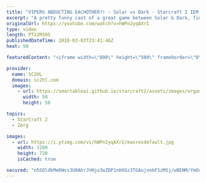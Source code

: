 ```yaml
---
title: "VIPERS ABDUCTING EACHOTHER?! - Solar vs Dark - Starcraft 2 IEM Katowice 2018"
excerpt: "A pretty funny cast of a great game between Solar & Dark, finally figuring out the mystery of what happens when 2 vipers abduct eachother  ► http://bit.ly/SC2HLsubscribe - SUBSCRIBE to SC2HL!    Thank you for watching our videos! Subscribe for more StarCraft 2: Legacy of the void highlights. We also"
originalUrl: https://youtube.com/watch?v=hWPn2yqAXrI
type: video
length: PT12M39S
publishedDateTime: 2018-03-03T23:41:46Z
heat: 50

featuredContent: "<iframe width=\"800\" height=\"500\" frameborder=\"0\" src=\"https://www.youtube.com/embed/hWPn2yqAXrI\" allow=\"accelerometer; autoplay; encrypted-media; gyroscope; picture-in-picture\" allowfullscreen></iframe>"

provider:
  name: SC2HL
  domain: sc2hl.com
  images:
    - url: https://smartableai.github.io/starcraft2/assets/images/organizations/sc2hl.com-50x50.jpg
      width: 50
      height: 50

topics:
  - StarCraft 2
  - Zerg

images:
  - url: https://i.ytimg.com/vi/hWPn2yqAXrI/maxresdefault.jpg
    width: 1280
    height: 720
    isCached: true

secured: "n5SOldkMeKWvs3U0AhrJVHjo3wZDP1nHXOz3TGAujxobFSzMSj/wBENM/YmOcKiWNsJhqiOMI+GdP/zLHpyR6Y8PAarVBEVVMC2uB6MFHrXvnn3a9JQmWZBmPOhP4Xrmz/uMiBkm3mjGabz7VMPfPrhQI7OkNexbWNJO2S92aDP1okevPld2p6+pu5HmnL4hT06LH20n1NF+n0OeeUbkxujSVo0SUYJVVo31IObhD0UFiu5/+lmWR/buY9waBz8cMorUGHA4i8TJlOBA70am6cu9p8RSjMNPFYqYZaZKb2jtQ0hTWT3VS8lThDAFVAylR52tD+L0EGmLxtlASsw3bjAvV21SbQjSP9U3JxcTQc+neKMc9RRAK7uJ932tX5QfSgh+2UBGtvxheBy/JhgD6KCRpPi6LWQaIxsDQLre/z0=;S5t6XqjyvG/LdL0fhYcTWQ=="
---
```


